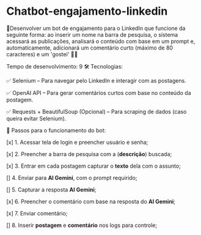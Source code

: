 # Chatbot-engajamento-linkedin

🧲Desenvolver um bot de engajamento para o LinkedIn que funcione da seguinte forma: ao inserir um nome na barra de pesquisa, o sistema acessará as publicações, analisará o conteúdo com base em um prompt e, automaticamente, adicionará um comentário curto (máximo de 80 caracteres) e um 'gostei' 👍🏽

Tempo de desenvolvimento: 9
🛠 Tecnologias:

✅ Selenium – Para navegar pelo LinkedIn e interagir com as postagens.

✅ OpenAI API – Para gerar comentários curtos com base no conteúdo da postagem.

✅ Requests + BeautifulSoup (Opcional) – Para scraping de dados (caso queira evitar Selenium).

🔧 Passos para o funcionamento do bot:


[x] 1. Acessar tela de login e preencher usuário e senha;

[x] 2. Preencher a barra de pesquisa com a (__descrição__) buscada;

[x] 3. Entrar em cada postagem capturar o **texto** dela com o assunto;

[] 4. Enviar para **AI Gemini**, com o prompt requirido;

[] 5. Capturar a resposta **AI Gemini**;

[x] 6. Preencher o comentário com base na resposta do **AI Gemini**;

[x] 7. Enviar comentário;

[] 8. Inserir **postagem** e **comentário** nos logs para controle;


